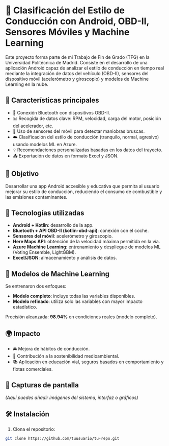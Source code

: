 # 🚗 Clasificación del Estilo de Conducción con Android, OBD-II, Sensores Móviles y Machine Learning

Este proyecto forma parte de mi Trabajo de Fin de Grado (TFG) en la Universidad Politécnica de Madrid. Consiste en el desarrollo de una aplicación Android capaz de analizar el estilo de conducción en tiempo real mediante la integración de datos del vehículo (OBD-II), sensores del dispositivo móvil (acelerómetro y giroscopio) y modelos de Machine Learning en la nube.

## 📱 Características principales

- 🔗 Conexión Bluetooth con dispositivos OBD-II.
- 📊 Recogida de datos clave: RPM, velocidad, carga del motor, posición del acelerador, etc.
- 📱 Uso de sensores del móvil para detectar maniobras bruscas.
- ☁️ Clasificación del estilo de conducción (tranquilo, normal, agresivo) usando modelos ML en Azure.
- 💡 Recomendaciones personalizadas basadas en los datos del trayecto.
- 📤 Exportación de datos en formato Excel y JSON.

## 🎯 Objetivo

Desarrollar una app Android accesible y educativa que permita al usuario mejorar su estilo de conducción, reduciendo el consumo de combustible y las emisiones contaminantes.

## 🧪 Tecnologías utilizadas

- **Android + Kotlin**: desarrollo de la app.
- **Bluetooth + API OBD-II (kotlin-obd-api)**: conexión con el coche.
- **Sensores del móvil**: acelerómetro y giroscopio.
- **Here Maps API**: obtención de la velocidad máxima permitida en la vía.
- **Azure Machine Learning**: entrenamiento y despliegue de modelos ML (Voting Ensemble, LightGBM).
- **Excel/JSON**: almacenamiento y análisis de datos.

## 🧠 Modelos de Machine Learning

Se entrenaron dos enfoques:
- **Modelo completo**: incluye todas las variables disponibles.
- **Modelo refinado**: utiliza solo las variables con mayor impacto estadístico.

Precisión alcanzada: **98.94%** en condiciones reales (modelo completo).

## 🌍 Impacto

- 🚘 Mejora de hábitos de conducción.
- 🌱 Contribución a la sostenibilidad medioambiental.
- 📚 Aplicación en educación vial, seguros basados en comportamiento y flotas comerciales.

## 📸 Capturas de pantalla

*(Aquí puedes añadir imágenes del sistema, interfaz o gráficos)*

## 🛠 Instalación

1. Clona el repositorio:
```bash
git clone https://github.com/tuusuario/tu-repo.git
